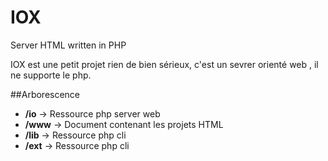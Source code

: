 # IOX
Server HTML written in PHP
 
 IOX est une petit projet rien de bien sérieux, c'est un sevrer orienté web
 , il ne supporte le php.

##Arborescence 

* <b>/io</b>  &rarr; Ressource php server web
* <b>/www</b> &rarr; Document contenant les projets HTML
* <b>/lib</b> &rarr; Ressource php cli
* <b>/ext</b> &rarr; Ressource php cli
